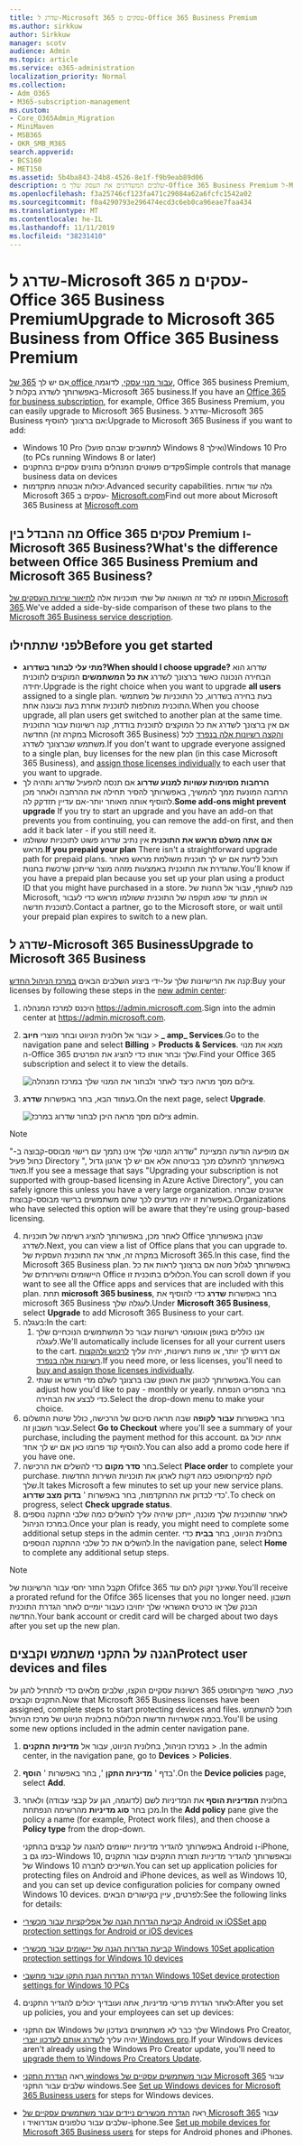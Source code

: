 ```yaml
---
title: שדרג ל-Microsoft 365 עסקים מ-Office 365 Business Premium
ms.author: sirkkuw
author: Sirkkuw
manager: scotv
audience: Admin
ms.topic: article
ms.service: o365-administration
localization_priority: Normal
ms.collection:
- Adm_O365
- M365-subscription-management
ms.custom:
- Core_O365Admin_Migration
- MiniMaven
- MSB365
- OKR_SMB_M365
search.appverid:
- BCS160
- MET150
ms.assetid: 5b4ba843-24b8-4526-8e1f-f9b9eab89d06
description: שלבים המשדרגים את העסק שלך מ-Office 365 Business Premium ל-Microsoft 365 Business.
ms.openlocfilehash: f3a25746cf123fa471c29084a62a6fcfc1542a02
ms.sourcegitcommit: f0a4290793e296474ecd3c6eb0ca96eae7faa434
ms.translationtype: MT
ms.contentlocale: he-IL
ms.lasthandoff: 11/11/2019
ms.locfileid: "38231410"
---
```

# <a name="upgrade-to-microsoft-365-business-from-office-365-business-premium"></a><span data-ttu-id="4aa9a-103">שדרג ל-Microsoft 365 עסקים מ-Office 365 Business Premium</span><span class="sxs-lookup"><span data-stu-id="4aa9a-103">Upgrade to Microsoft 365 Business from Office 365 Business Premium</span></span>

<span data-ttu-id="4aa9a-104">אם יש לך [365 של office עבור מנוי עסקי](https://products.office.com/compare-all-microsoft-office-products-4-column?activetab=tab:primaryr2), לדוגמה, Office 365 business Premium, באפשרותך לשדרג בקלות ל-Microsoft 365 business.</span><span class="sxs-lookup"><span data-stu-id="4aa9a-104">If you have an [Office 365 for business subscription](https://products.office.com/compare-all-microsoft-office-products-4-column?activetab=tab:primaryr2), for example, Office 365 Business Premium, you can easily upgrade to Microsoft 365 Business.</span></span> <span data-ttu-id="4aa9a-105">שדרג ל-Microsoft 365 Business אם ברצונך להוסיף:</span><span class="sxs-lookup"><span data-stu-id="4aa9a-105">Upgrade to Microsoft 365 Business if you want to add:</span></span> 
- <span data-ttu-id="4aa9a-106">Windows 10 Pro (למחשבים שבהם פועל Windows 8 ואילך)</span><span class="sxs-lookup"><span data-stu-id="4aa9a-106">Windows 10 Pro (to PCs running Windows 8 or later)</span></span>
- <span data-ttu-id="4aa9a-107">פקדים פשוטים המנהלים נתונים עסקיים בהתקנים</span><span class="sxs-lookup"><span data-stu-id="4aa9a-107">Simple controls that manage business data on devices</span></span>
- <span data-ttu-id="4aa9a-108">יכולות אבטחה מתקדמות.</span><span class="sxs-lookup"><span data-stu-id="4aa9a-108">Advanced security capabilities.</span></span>
<span data-ttu-id="4aa9a-109">גלה עוד אודות Microsoft 365 עסקים ב- [Microsoft.com](https://www.microsoft.com/microsoft-365/business)</span><span class="sxs-lookup"><span data-stu-id="4aa9a-109">Find out more about Microsoft 365 Business at [Microsoft.com](https://www.microsoft.com/microsoft-365/business)</span></span>

## <a name="whats-the-difference-between-office-365-business-premium-and-microsoft-365-business"></a><span data-ttu-id="4aa9a-110">מה ההבדל בין Office 365 עסקים Premium ו-Microsoft 365 Business?</span><span class="sxs-lookup"><span data-stu-id="4aa9a-110">What's the difference between Office 365 Business Premium and Microsoft 365 Business?</span></span>
<span data-ttu-id="4aa9a-111">הוספנו זה לצד זה השוואה של שתי תוכניות אלה [לתיאור שירות העסקים של Microsoft 365](https://docs.microsoft.com/office365/servicedescriptions/microsoft-365-service-descriptions/microsoft-365-business-service-description).</span><span class="sxs-lookup"><span data-stu-id="4aa9a-111">We've added a side-by-side comparison of these two plans to the [Microsoft 365 Business service description](https://docs.microsoft.com/office365/servicedescriptions/microsoft-365-service-descriptions/microsoft-365-business-service-description).</span></span> 

## <a name="before-you-get-started"></a><span data-ttu-id="4aa9a-112">לפני שתתחילו</span><span class="sxs-lookup"><span data-stu-id="4aa9a-112">Before you get started</span></span>

- <span data-ttu-id="4aa9a-113">**מתי עלי לבחור בשדרוג?**</span><span class="sxs-lookup"><span data-stu-id="4aa9a-113">**When should I choose upgrade?**</span></span> <span data-ttu-id="4aa9a-114">שדרוג הוא הבחירה הנכונה כאשר ברצונך לשדרג **את כל המשתמשים** המוקצים לתוכנית יחידה.</span><span class="sxs-lookup"><span data-stu-id="4aa9a-114">Upgrade is the right choice when you want to upgrade **all users** assigned to a single plan.</span></span> <span data-ttu-id="4aa9a-115">בעת בחירה בשדרוג, כל התוכניות של משתמשי התוכנית מוחלפות לתוכנית אחרת בעת ובעונה אחת.</span><span class="sxs-lookup"><span data-stu-id="4aa9a-115">When you choose upgrade, all plan users get switched to another plan at the same time.</span></span> <span data-ttu-id="4aa9a-116">אם אין ברצונך לשדרג את כל המוקצים לתוכנית בודדת, קנה רשיונות עבור התוכנית החדשה (במקרה זה Microsoft 365 Business) [והקצה רשיונות אלה בנפרד](https://docs.microsoft.com/office365/admin/manage/assign-licenses-to-users) לכל משתמש שברצונך לשדרג.</span><span class="sxs-lookup"><span data-stu-id="4aa9a-116">If you don't want to upgrade everyone assigned to a single plan, buy licenses for the new plan (in this case Microsoft 365 Business), and [assign those licenses individually](https://docs.microsoft.com/office365/admin/manage/assign-licenses-to-users) to each user that you want to upgrade.</span></span> 
- <span data-ttu-id="4aa9a-117">**הרחבות מסוימות עשויות למנוע שדרוג** אם תנסה להפעיל שדרוג ותהיה לך הרחבה המונעת ממך להמשיך, באפשרותך להסיר תחילה את ההרחבה ולאחר מכן להוסיף אותה מאוחר יותר-אם עדיין תזדקק לה.</span><span class="sxs-lookup"><span data-stu-id="4aa9a-117">**Some add-ons might prevent upgrade** If you try to start an upgrade and you have an add-on that prevents you from continuing, you can remove the add-on first, and then add it back later - if you still need it.</span></span> 
- <span data-ttu-id="4aa9a-118">**אם אתה משלם מראש את התוכנית** אין נתיב שדרוג פשוט לתוכניות ששולמו מראש.</span><span class="sxs-lookup"><span data-stu-id="4aa9a-118">**If you prepaid your plan** There isn't a straightforward upgrade path for prepaid plans.</span></span> <span data-ttu-id="4aa9a-119">תוכל לדעת אם יש לך תוכנית משולמת מראש מאחר שהגדרת את התוכנית באמצעות מזהה מוצר שייתכן שרכשת בחנות.</span><span class="sxs-lookup"><span data-stu-id="4aa9a-119">You'll know if you have a prepaid plan because you set up your plan using a product ID that you might have purchased in a store.</span></span> <span data-ttu-id="4aa9a-120">פנה לשותף, עבור אל החנות של Microsoft, או המתן עד שפג תוקפה של התוכנית ששולמו מראש כדי לעבור לתוכנית חדשה.</span><span class="sxs-lookup"><span data-stu-id="4aa9a-120">Contact a partner, go to the Microsoft store, or wait until your prepaid plan expires to switch to a new plan.</span></span>

## <a name="upgrade-to-microsoft-365-business"></a><span data-ttu-id="4aa9a-121">שדרג ל-Microsoft 365 Business</span><span class="sxs-lookup"><span data-stu-id="4aa9a-121">Upgrade to Microsoft 365 Business</span></span>
<span data-ttu-id="4aa9a-122">קנה את הרישיונות שלך על-ידי ביצוע השלבים הבאים [במרכז הניהול החדש](https://docs.microsoft.com/office365/admin/microsoft-365-admin-center-preview):</span><span class="sxs-lookup"><span data-stu-id="4aa9a-122">Buy your licenses by following these steps in the [new admin center](https://docs.microsoft.com/office365/admin/microsoft-365-admin-center-preview):</span></span>
1. <span data-ttu-id="4aa9a-123">היכנס למרכז המנהלה <a href="https://go.microsoft.com/fwlink/p/?linkid=837890" target="_blank">https://admin.microsoft.com</a>.</span><span class="sxs-lookup"><span data-stu-id="4aa9a-123">Sign into the admin center at <a href="https://go.microsoft.com/fwlink/p/?linkid=837890" target="_blank">https://admin.microsoft.com</a>.</span></span>
2. <span data-ttu-id="4aa9a-124">עבור אל חלונית הניווט ובחר מוצרי **חיוב** \> **_ amp_ Services**.</span><span class="sxs-lookup"><span data-stu-id="4aa9a-124">Go to the navigation pane and select **Billing** \> **Products & Services**.</span></span> <span data-ttu-id="4aa9a-125">מצא את מנוי ה-Office 365 שלך ובחר אותו כדי להציג את הפרטים.</span><span class="sxs-lookup"><span data-stu-id="4aa9a-125">Find your Office 365 subscription and select it to view the details.</span></span> 

    ![צילום מסך מראה כיצד לאתר ולבחור את המנוי שלך במרכז המנהלה.](media/FindYourSubscription.png)

3. <span data-ttu-id="4aa9a-127">בעמוד הבא, בחר באפשרות **שדרג**.</span><span class="sxs-lookup"><span data-stu-id="4aa9a-127">On the next page, select **Upgrade**.</span></span> 

      ![צילום מסך מראה היכן לבחור שדרוג במרכז admin.](media/SelectUpgrade.png)

  > [!NOTE]
  > <span data-ttu-id="4aa9a-129">אם מופיעה הודעה המציינת "שדרוג המנוי שלך אינו נתמך עם רישוי מבוסס-קבוצה ב-" כחול פעיל Directory ", באפשרותך להתעלם מכך בביטחה אלא אם יש לך ארגון גדול מאוד.</span><span class="sxs-lookup"><span data-stu-id="4aa9a-129">If you see a message that says "Upgrading your subscription is not supported with group-based licensing in Azure Active Directory", you can safely ignore this unless you have a very large organization.</span></span> <span data-ttu-id="4aa9a-130">ארגונים שבחרו באפשרות זו יהיו מודעים לכך שהם משתמשים ברישוי מבוסס-קבוצות.</span><span class="sxs-lookup"><span data-stu-id="4aa9a-130">Organizations who have selected this option will be aware that they're using group-based licensing.</span></span>

4. <span data-ttu-id="4aa9a-131">לאחר מכן, באפשרותך להציג רשימה של תוכניות Office שבהן באפשרותך לשדרג.</span><span class="sxs-lookup"><span data-stu-id="4aa9a-131">Next, you can view a list of Office plans that you can upgrade to.</span></span> <span data-ttu-id="4aa9a-132">במקרה זה, אתר את התוכנית העסקית של Microsoft 365.</span><span class="sxs-lookup"><span data-stu-id="4aa9a-132">In this case, find the Microsoft 365 Business plan.</span></span> <span data-ttu-id="4aa9a-133">באפשרותך לגלול מטה אם ברצונך לראות את כל היישומים והשירותים של Office הכלולים בתוכנית זו.</span><span class="sxs-lookup"><span data-stu-id="4aa9a-133">You can scroll down if you want to see all the Office apps and services that are included with this plan.</span></span> <span data-ttu-id="4aa9a-134">תחת **microsoft 365 business**, בחר באפשרות **שדרג** כדי להוסיף את microsoft 365 Business לעגלה שלך.</span><span class="sxs-lookup"><span data-stu-id="4aa9a-134">Under **Microsoft 365 Business**, select **Upgrade** to add Microsoft 365 Business to your cart.</span></span>
5. <span data-ttu-id="4aa9a-135">בעגלה:</span><span class="sxs-lookup"><span data-stu-id="4aa9a-135">In the cart:</span></span>
    1. <span data-ttu-id="4aa9a-136">אנו כוללים באופן אוטומטי רשיונות עבור כל המשתמשים הנוכחיים שלך לעגלה.</span><span class="sxs-lookup"><span data-stu-id="4aa9a-136">We'll automatically include licenses for all your current users to the cart.</span></span> <span data-ttu-id="4aa9a-137">אם דרוש לך יותר, או פחות רשיונות, יהיה עליך [לרכוש ולהקצות רשיונות אלה בנפרד](https://docs.microsoft.com/office365/admin/manage/assign-licenses-to-users).</span><span class="sxs-lookup"><span data-stu-id="4aa9a-137">If you need more, or less licenses, you'll need to [buy and assign those licenses individually](https://docs.microsoft.com/office365/admin/manage/assign-licenses-to-users).</span></span>  
    2. <span data-ttu-id="4aa9a-138">באפשרותך לכוונן את האופן שבו ברצונך לשלם מדי חודש או שנתי.</span><span class="sxs-lookup"><span data-stu-id="4aa9a-138">You can adjust how you'd like to pay - monthly or yearly.</span></span> <span data-ttu-id="4aa9a-139">בחר בתפריט הנפתח כדי לבצע את הבחירה.</span><span class="sxs-lookup"><span data-stu-id="4aa9a-139">Select the drop-down menu to make your choice.</span></span>
6. <span data-ttu-id="4aa9a-140">בחר באפשרות **עבור לקופה** שבה תראה סיכום של הרכישה, כולל שיטת התשלום עבור חשבון זה.</span><span class="sxs-lookup"><span data-stu-id="4aa9a-140">Select **Go to Checkout** where you'll see a summary of your purchase, including the payment method for this account.</span></span> <span data-ttu-id="4aa9a-141">אתה יכול גם להוסיף קוד פרומו כאן אם יש לך אחד.</span><span class="sxs-lookup"><span data-stu-id="4aa9a-141">You can also add a promo code here if you have one.</span></span>
7. <span data-ttu-id="4aa9a-142">בחר **סדר מקום** כדי להשלים את הרכישה.</span><span class="sxs-lookup"><span data-stu-id="4aa9a-142">Select **Place order** to complete your purchase.</span></span>
<span data-ttu-id="4aa9a-143">לוקח למיקרוסופט כמה דקות לארגן את תוכניות השירות החדשות שלך.</span><span class="sxs-lookup"><span data-stu-id="4aa9a-143">It takes Microsoft a few minutes to set up your new service plans.</span></span> <span data-ttu-id="4aa9a-144">כדי לבדוק את ההתקדמות, בחר באפשרות ' **בדוק מצב שדרוג**'.</span><span class="sxs-lookup"><span data-stu-id="4aa9a-144">To check on progress, select **Check upgrade status**.</span></span> 
1. <span data-ttu-id="4aa9a-145">לאחר שהתוכנית שלך מוכנה, ייתכן שיהיה עליך להשלים כמה שלבי התקנה נוספים במרכז הניהול.</span><span class="sxs-lookup"><span data-stu-id="4aa9a-145">Once your plan is ready, you might need to complete some additional setup steps in the admin center.</span></span> <span data-ttu-id="4aa9a-146">בחלונית הניווט, בחר **בבית** כדי להשלים את כל שלבי ההתקנה הנוספים.</span><span class="sxs-lookup"><span data-stu-id="4aa9a-146">In the navigation pane, select **Home** to complete any additional setup steps.</span></span>

> [!NOTE]
> <span data-ttu-id="4aa9a-147">תקבל החזר יחסי עבור הרשיונות של Ofifce 365 שאינך זקוק להם עוד.</span><span class="sxs-lookup"><span data-stu-id="4aa9a-147">You'll receive a prorated refund for the Ofifce 365 licenses that you no longer need.</span></span> <span data-ttu-id="4aa9a-148">חשבון הבנק שלך או כרטיס האשראי שלך יחויבו כעבור יומיים לאחר הגדרת התוכנית החדשה.</span><span class="sxs-lookup"><span data-stu-id="4aa9a-148">Your bank account or credit card will be charged about two days after you set up the new plan.</span></span>
  
## <a name="protect-user-devices-and-files"></a><span data-ttu-id="4aa9a-149">הגנה על התקני משתמש וקבצים</span><span class="sxs-lookup"><span data-stu-id="4aa9a-149">Protect user devices and files</span></span>

<span data-ttu-id="4aa9a-150">כעת, כאשר מיקרוסופט 365 רשיונות עסקיים הוקצו, שלבים מלאים כדי להתחיל להגן על התקנים וקבצים.</span><span class="sxs-lookup"><span data-stu-id="4aa9a-150">Now that Microsoft 365 Business licenses have been assigned, complete steps to start protecting devices and files.</span></span> <span data-ttu-id="4aa9a-151">תוכל להשתמש בכמה אפשרויות חדשות הכלולות בחלונית הניווט של מרכז הניהול.</span><span class="sxs-lookup"><span data-stu-id="4aa9a-151">You'll be using some new options included in the admin center navigation pane.</span></span>
  
1. <span data-ttu-id="4aa9a-152">במרכז הניהול, בחלונית הניווט, עבור אל **מדיניות** **התקנים** \> .</span><span class="sxs-lookup"><span data-stu-id="4aa9a-152">In the admin center, in the navigation pane, go to **Devices** \> **Policies**.</span></span>
    
2. <span data-ttu-id="4aa9a-153">בדף ' **מדיניות התקן** ', בחר באפשרות ' **הוסף**'.</span><span class="sxs-lookup"><span data-stu-id="4aa9a-153">On the **Device policies** page, select **Add**.</span></span>
    
3. <span data-ttu-id="4aa9a-154">בחלונית **המדיניות הוסף** את המדיניות לשם (לדוגמה, הגן על קבצי עבודה) ולאחר מכן בחר **סוג מדיניות** מהרשימה הנפתחת.</span><span class="sxs-lookup"><span data-stu-id="4aa9a-154">In the **Add policy** pane give the policy a name (for example, Protect work files), and then choose a **Policy type** from the drop-down.</span></span> 
    
    <span data-ttu-id="4aa9a-155">באפשרותך להגדיר מדיניות יישומים להגנה על קבצים בהתקני Android ו-iPhone, כמו גם ב-Windows 10, ובאפשרותך להגדיר מדיניות תצורת התקנים עבור התקנים של Windows 10 השייכים לחברה.</span><span class="sxs-lookup"><span data-stu-id="4aa9a-155">You can set up application policies for protecting files on Android and iPhone devices, as well as Windows 10, and you can set up device configuration policies for company owned Windows 10 devices.</span></span> <span data-ttu-id="4aa9a-156">לפרטים, עיין בקישורים הבאים:</span><span class="sxs-lookup"><span data-stu-id="4aa9a-156">See the following links for details:</span></span>
    
  - [<span data-ttu-id="4aa9a-157">קביעת הגדרות הגנה של אפליקציות עבור מכשירי Android או iOS</span><span class="sxs-lookup"><span data-stu-id="4aa9a-157">Set app protection settings for Android or iOS devices</span></span>](app-protection-settings-for-android-and-ios.md)
    
  - [<span data-ttu-id="4aa9a-158">קביעת הגדרות הגנה של יישומים עבור מכשירי Windows 10</span><span class="sxs-lookup"><span data-stu-id="4aa9a-158">Set application protection settings for Windows 10 devices</span></span>](protection-settings-for-windows-10-devices.md)
    
  - [<span data-ttu-id="4aa9a-159">הגדרת הגדרות הגנת התקן עבור מחשבי Windows 10</span><span class="sxs-lookup"><span data-stu-id="4aa9a-159">Set device protection settings for Windows 10 PCs</span></span>](protection-settings-for-windows-10-pcs.md)
    
  
4. <span data-ttu-id="4aa9a-160">לאחר הגדרת פריטי מדיניות, אתה ועובדיך יכולים להגדיר התקנים:</span><span class="sxs-lookup"><span data-stu-id="4aa9a-160">After you set up policies, you and your employees can set up devices:</span></span>
    
  - <span data-ttu-id="4aa9a-161">אם התקני Windows שלך כבר לא משתמשים בעדכון של Windows Pro Creator, יהיה עליך [לשדרג אותם לעדכון יוצרי Windows pro](upgrade-to-windows-pro-creators-update.md).</span><span class="sxs-lookup"><span data-stu-id="4aa9a-161">If your Windows devices aren't already using the Windows Pro Creator update, you'll need to [upgrade them to Windows Pro Creators Update](upgrade-to-windows-pro-creators-update.md).</span></span>
    
  - <span data-ttu-id="4aa9a-162">ראה [הגדרת התקני windows עבור משתמשים עסקיים של Microsoft 365](set-up-windows-devices.md) עבור שלבים עבור התקני windows.</span><span class="sxs-lookup"><span data-stu-id="4aa9a-162">See [Set up Windows devices for Microsoft 365 Business users](set-up-windows-devices.md) for steps for Windows devices.</span></span> 
    
  - <span data-ttu-id="4aa9a-163">ראה [הגדרת מכשירים ניידים עבור משתמשים עסקיים של Microsoft 365](set-up-mobile-devices.md) עבור שלבים עבור טלפונים אנדרואיד ו-iphone.</span><span class="sxs-lookup"><span data-stu-id="4aa9a-163">See [Set up mobile devices for Microsoft 365 Business users](set-up-mobile-devices.md) for steps for Android phones and iPhones.</span></span> 



